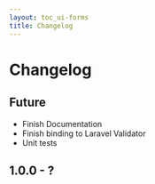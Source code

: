```yaml
---
layout: toc_ui-forms
title: Changelog
---
```

# Changelog

## Future
- Finish Documentation
- Finish binding to Laravel Validator
- Unit tests

## 1.0.0 - ?